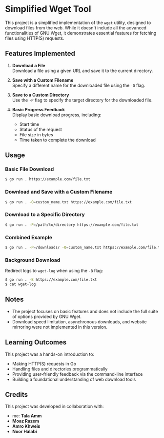 # Simplified Wget Tool

This project is a simplified implementation of the `wget` utility, designed to download files from the web. While it doesn't include all the advanced functionalities of GNU Wget, it demonstrates essential features for fetching files using HTTP(S) requests.

## Features Implemented

1. **Download a File**  
   Download a file using a given URL and save it to the current directory.

2. **Save with a Custom Filename**  
   Specify a different name for the downloaded file using the `-O` flag.

3. **Save to a Custom Directory**  
   Use the `-P` flag to specify the target directory for the downloaded file.

4. **Basic Progress Feedback**  
   Display basic download progress, including:
   - Start time
   - Status of the request
   - File size in bytes
   - Time taken to complete the download

## Usage

### Basic File Download
```bash
$ go run . https://example.com/file.txt
```

### Download and Save with a Custom Filename
```bash
$ go run . -O=custom_name.txt https://example.com/file.txt
```

### Download to a Specific Directory
```bash
$ go run . -P=/path/to/directory https://example.com/file.txt
```

### Combined Example
```bash
$ go run . -P=/downloads/ -O=custom_name.txt https://example.com/file.txt
```

### Background Download
Redirect logs to `wget-log` when using the `-B` flag:
```bash
$ go run . -B https://example.com/file.txt
$ cat wget-log
```

## Notes

- The project focuses on basic features and does not include the full suite of options provided by GNU Wget.
- Download speed limitation, asynchronous downloads, and website mirroring were not implemented in this version.

## Learning Outcomes

This project was a hands-on introduction to:
- Making HTTP(S) requests in Go
- Handling files and directories programmatically
- Providing user-friendly feedback via the command-line interface
- Building a foundational understanding of web download tools

## Credits

This project was developed in collaboration with:
- me: **Tala Amm**
- **Moaz Razem**
- **Amro Khweis**
- **Noor Halabi**
